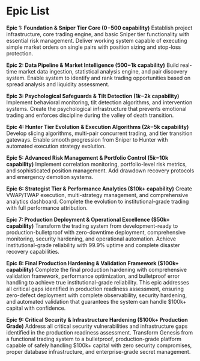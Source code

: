 # Epic List

**Epic 1: Foundation & Sniper Tier Core ($0-$500 capability)**
Establish project infrastructure, core trading engine, and basic Sniper tier functionality with essential risk management. Deliver working system capable of executing simple market orders on single pairs with position sizing and stop-loss protection.

**Epic 2: Data Pipeline & Market Intelligence ($500-$1k capability)**
Build real-time market data ingestion, statistical analysis engine, and pair discovery system. Enable system to identify and rank trading opportunities based on spread analysis and liquidity assessment.

**Epic 3: Psychological Safeguards & Tilt Detection ($1k-$2k capability)**
Implement behavioral monitoring, tilt detection algorithms, and intervention systems. Create the psychological infrastructure that prevents emotional trading and enforces discipline during the valley of death transition.

**Epic 4: Hunter Tier Evolution & Execution Algorithms ($2k-$5k capability)**
Develop slicing algorithms, multi-pair concurrent trading, and tier transition gateways. Enable smooth progression from Sniper to Hunter with automated execution strategy evolution.

**Epic 5: Advanced Risk Management & Portfolio Control ($5k-$10k capability)**
Implement correlation monitoring, portfolio-level risk metrics, and sophisticated position management. Add drawdown recovery protocols and emergency demotion systems.

**Epic 6: Strategist Tier & Performance Analytics ($10k+ capability)**
Create VWAP/TWAP execution, multi-strategy management, and comprehensive analytics dashboard. Complete the evolution to institutional-grade trading with full performance attribution.

**Epic 7: Production Deployment & Operational Excellence ($50k+ capability)**
Transform the trading system from development-ready to production-bulletproof with zero-downtime deployment, comprehensive monitoring, security hardening, and operational automation. Achieve institutional-grade reliability with 99.9% uptime and complete disaster recovery capabilities.

**Epic 8: Final Production Hardening & Validation Framework ($100k+ capability)**
Complete the final production hardening with comprehensive validation framework, performance optimization, and bulletproof error handling to achieve true institutional-grade reliability. This epic addresses all critical gaps identified in production readiness assessment, ensuring zero-defect deployment with complete observability, security hardening, and automated validation that guarantees the system can handle $100k+ capital with confidence.

**Epic 9: Critical Security & Infrastructure Hardening ($100k+ Production Grade)**
Address all critical security vulnerabilities and infrastructure gaps identified in the production readiness assessment. Transform Genesis from a functional trading system to a bulletproof, production-grade platform capable of safely handling $100k+ capital with zero security compromises, proper database infrastructure, and enterprise-grade secret management.
